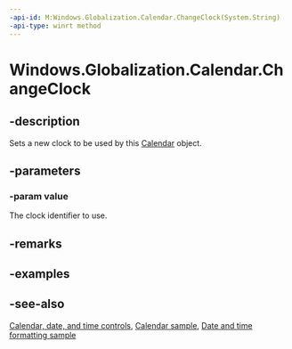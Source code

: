 ```yaml
---
-api-id: M:Windows.Globalization.Calendar.ChangeClock(System.String)
-api-type: winrt method
---
```


<!-- Method syntax
public void ChangeClock(System.String value)
-->

# Windows.Globalization.Calendar.ChangeClock

## -description
Sets a new clock to be used by this [Calendar](calendar.md) object.

## -parameters
### -param value
The clock identifier to use.

## -remarks

## -examples

## -see-also

[Calendar, date, and time controls](/windows/uwp/design/controls-and-patterns/date-and-time), [Calendar sample](https://github.com/Microsoft/Windows-universal-samples/tree/master/Samples/Calendar), [Date and time formatting sample](https://github.com/microsoft/Windows-universal-samples/tree/master/Samples/DateTimeFormatting)
